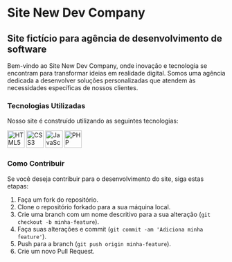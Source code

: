 # Site New Dev Company

## Site fictício para agência de desenvolvimento de software

Bem-vindo ao Site New Dev Company, onde inovação e tecnologia se encontram para transformar ideias em realidade digital. Somos uma agência dedicada a desenvolver soluções personalizadas que atendem às necessidades específicas de nossos clientes.

### Tecnologias Utilizadas

Nosso site é construído utilizando as seguintes tecnologias:

<img src="https://img.icons8.com/color/48/000000/html-5.png" alt="HTML5" width="40" height="40"/> <img src="https://img.icons8.com/color/48/000000/css3.png" alt="CSS3" width="40" height="40"/> <img src="https://img.icons8.com/color/48/000000/javascript.png" alt="JavaScript" width="40" height="40"/> <img src="https://img.icons8.com/officexs/48/000000/php-logo.png" alt="PHP" width="40" height="40"/>

### Como Contribuir

Se você deseja contribuir para o desenvolvimento do site, siga estas etapas:

1. Faça um fork do repositório.
2. Clone o repositório forkado para a sua máquina local.
3. Crie uma branch com um nome descritivo para a sua alteração (`git checkout -b minha-feature`).
4. Faça suas alterações e commit (`git commit -am 'Adiciona minha feature'`).
5. Push para a branch (`git push origin minha-feature`).
6. Crie um novo Pull Request.

